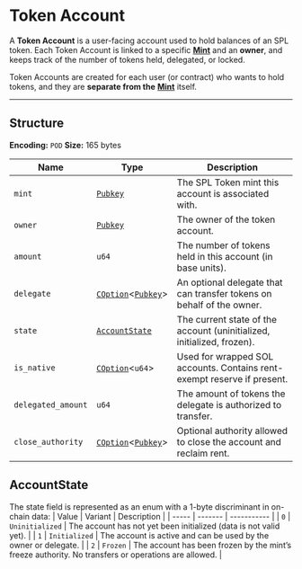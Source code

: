 # Token Account

A **Token Account** is a user-facing account used to hold balances of an SPL token.
Each Token Account is linked to a specific [**Mint**](https://wiki.solanagraph.com/Native_programs/SPL_Token/Mint_account.md) and an **owner**, and keeps track of the number of tokens held, delegated, or locked.

Token Accounts are created for each user (or contract) who wants to hold tokens, and they are **separate from the** [**Mint**](https://wiki.solanagraph.com/Native_programs/SPL_Token/Mint_account.md) itself.

---

## Structure

**Encoding:** `POD`
**Size:** 165 bytes

| Name | Type | Description |
| ---- | ---- | ----------- |
| `mint` | [`Pubkey`](https://wiki.solanagraph.com/Basic_structures/Public_key.md) | The SPL Token mint this account is associated with. |
| `owner` | [`Pubkey`](https://wiki.solanagraph.com/Basic_structures/Public_key.md) | The owner of the token account. |
| `amount` | `u64` | The number of tokens held in this account (in base units). |
| `delegate` | [`COption`](https://wiki.solanagraph.com/Basic_structures/COption.md)<[`Pubkey`](https://wiki.solanagraph.com/Basic_structures/Public_key.md)> | An optional delegate that can transfer tokens on behalf of the owner. |
| `state` | [`AccountState`](#accountstate) | The current state of the account (uninitialized, initialized, frozen). |
| `is_native` | [`COption`](https://wiki.solanagraph.com/Basic_structures/COption.md)<`u64`> | Used for wrapped SOL accounts. Contains rent-exempt reserve if present. |
| `delegated_amount` | `u64` | The amount of tokens the delegate is authorized to transfer. |
| `close_authority` | [`COption`](https://wiki.solanagraph.com/Basic_structures/COption.md)<[`Pubkey`](https://wiki.solanagraph.com/Basic_structures/Public_key.md)> | Optional authority allowed to close the account and reclaim rent. |


## AccountState

The state field is represented as an enum with a 1-byte discriminant in on-chain data:
| Value | Variant | Description |
| ----- | ------- | ----------- |
| `0` | `Uninitialized` | The account has not yet been initialized (data is not valid yet). |
| `1` | `Initialized` | The account is active and can be used by the owner or delegate. |
| `2` | `Frozen` | The account has been frozen by the mint’s freeze authority. No transfers or operations are allowed. |
